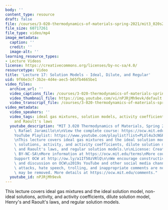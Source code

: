 ```yaml
---
body: ''
content_type: resource
draft: false
file: /courses/3-020-thermodynamics-of-materials-spring-2021/mit3_020s21_lecture_17_1080p_v2_360p_16_9.mp4
file_size: 60717261
file_type: video/mp4
image_metadata:
  caption: ''
  credit: ''
  image-alt: ''
learning_resource_types:
- Lecture Videos
license: https://creativecommons.org/licenses/by-nc-sa/4.0/
resourcetype: Video
title: 'Lecture 17: Solution Models - Ideal, Dilute, and Regular'
uid: 9f66e3cf-3b2e-4d4e-aec5-b65fb4665be1
video_files:
  archive_url: ''
  video_captions_file: /courses/3-020-thermodynamics-of-materials-spring-2021/mit3_020s21_lecture_17_1080p_v2_captions.vtt
  video_thumbnail_file: https://img.youtube.com/vi/nPJRjMh9evk/default.jpg
  video_transcript_file: /courses/3-020-thermodynamics-of-materials-spring-2021/1BfyuwLB9bKXfJN7z4v5tnoWwlAdR6Kln_transcript.pdf
video_metadata:
  video_speakers: ''
  video_tags: ideal gas mixtures, solution models, activity coefficients, Henry's
    and Raoult's laws
  youtube_description: "MIT 3.020 Thermodynamics of Materials, Spring 2021\nInstructor:\
    \ Rafael Jaramillo\n\nView the complete course: https://ocw.mit.edu/courses/3-020-thermodynamics-of-materials-spring-2021/\n\
    YouTube Playlist: https://www.youtube.com/playlist?list=PLUl4u3cNGP61g-yRbJz4ghFPJLiok1HxX\n\
    \nThis lecture covers ideal gas mixtures and the ideal solution model, non-ideal\
    \ solutions, activity, and activity coefficients, dilute solution model, Henry\
    \ and Raoult's laws, and regular solution models.\n\nLicense: Creative Commons\
    \ BY-NC-SA\nMore information at https://ocw.mit.edu/terms\nMore courses at https://ocw.mit.edu\n\
    Support OCW at http://ow.ly/a1If50zVRlQ\n\nWe encourage constructive comments\
    \ and discussion on OCW\u2019s YouTube and other social media channels. Personal\
    \ attacks, hate speech, trolling, and inappropriate comments are not allowed and\
    \ may be removed. More details at https://ocw.mit.edu/comments."
  youtube_id: nPJRjMh9evk
---
```

This lecture covers ideal gas mixtures and the ideal solution model, non-ideal solutions, activity, and activity coefficients, dilute solution model, Henry's and Raoult's laws, and regular solution models.